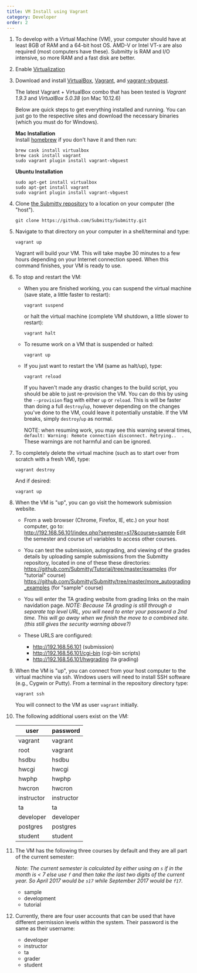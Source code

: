 ```yaml
---
title: VM Install using Vagrant
category: Developer
order: 2
---
```


1. To develop with a Virtual Machine (VM), your computer should have
   at least 8GB of RAM and a 64-bit host OS.  AMD-V or Intel VT-x are
   also required (most computers have these).  Submitty is RAM and I/O
   intensive, so more RAM and a fast disk are better.


2. Enable [Virtualization](http://tinyurl.com/enable-virtualization)


3. Download and install [VirtualBox](https://www.virtualbox.org/), [Vagrant](https://www.vagrantup.com), and [vagrant-vbguest](https://github.com/dotless-de/vagrant-vbguest).

   The latest Vagrant + VirtualBox combo that has been tested is _Vagrant 1.9.3_ and _VirtualBox 5.0.38_ (on Mac 10.12.6)

   Below are quick steps to get everything installed and running. You can just go to the respective sites and download the necessary binaries (which you must do for Windows).

   **Mac Installation**  
   Install [homebrew](http://brew.sh/) if you don't have it and then run:
   ```
   brew cask install virtualbox
   brew cask install vagrant
   sudo vagrant plugin install vagrant-vbguest
   ```

   **Ubuntu Installation**
   ```
   sudo apt-get install virtualbox
   sudo apt-get install vagrant
   sudo vagrant plugin install vagrant-vbguest
   ```

2. Clone [the Submitty repository](https://github.com/Submitty/Submitty) to a location on
   your computer (the "host").

   ```
   git clone https://github.com/Submitty/Submitty.git
   ```


3. Navigate to that directory on your computer in a shell/terminal and
   type:

   ```
   vagrant up
   ```

   Vagrant will build your VM.  This will take maybe 30 minutes to a
   few hours depending on your Internet connection speed.  When this
   command finishes, your VM is ready to use.


5. To stop and restart the VM:

   * When you are finished working, you can suspend the virtual
     machine (save state, a little faster to restart):

     ```
     vagrant suspend
     ```

     or halt the virtual machine (complete VM shutdown, a little
     slower to restart):

     ```
     vagrant halt
     ```

   * To resume work on a VM that is suspended or halted:

     ```
     vagrant up
     ```

   * If you just want to restart the VM (same as halt/up), type:
     ```
     vagrant reload
     ```

     If you haven't made any drastic changes to the build script,
     you should be able to just re-provision the VM. You can do this by
     using the `--provision` flag with either `up` or  `reload`. This is
     will be faster than doing a full `destroy`/`up`, however depending on
     the changes you've done to the VM, could leave it potentially unstable.
     If the VM breaks, simply `destroy`/`up` as normal.

     NOTE: when resuming work, you may see this warning several
     times, `default: Warning: Remote connection
     disconnect. Retrying..  .` These warnings are not harmful and can
     be ignored.

6. To completely delete the virtual machine (such as to start over from
   scratch with a fresh VM), type:

   ```
   vagrant destroy
   ```

   And if desired:

   ```
   vagrant up
   ```


7. When the VM is "up", you can go visit the homework submission
   website.

   * From a web browser (Chrome, Firefox, IE, etc.) on your host
     computer, go to:  
     <http://192.168.56.101/index.php?semester=s17&course=sample>
     Edit the semester and course url variables to access other courses.

   * You can test the submission, autograding, and viewing of the
     grades details by uploading sample submissions from the Submitty
     repository, located in one of these these directories:
     <https://github.com/Submitty/Tutorial/tree/master/examples> (for "tutorial" course)
     <https://github.com/Submitty/Submitty/tree/master/more_autograding_examples> (for "sample" course)<br>

   * You will enter the TA grading website from grading links on the main navidation page.
     _NOTE:  Because TA grading is still through a separate top level URL, you will need to enter your
     password a 2nd time.  This will go away when we finish the move to a combined site.
     (this still gives the security warning above?)_

   * These URLS are configured:
     * <http://192.168.56.101> (submission)
     * <http://192.168.56.101/cgi-bin> (cgi-bin scripts)
     * <http://192.168.56.101/hwgrading> (ta grading)


8. When the VM is "up", you can connect from your host computer to the
   virtual machine via ssh.  Windows users will need to install SSH
   software (e.g., Cygwin or Putty).  From a terminal in the
   repository directory type:

   ```
   vagrant ssh
   ```

   You will connect to the VM as user `vagrant` initially.


9. The following additional users exist on the VM:

   | user | password |
   |------|----------|
   | vagrant | vagrant |
   | root | vagrant |
   | hsdbu | hsdbu |
   | hwcgi | hwcgi |
   | hwphp | hwphp |
   | hwcron | hwcron |
   | instructor | instructor |
   | ta | ta |
   | developer | developer |
   | postgres | postgres |
   | student | student |


10. The VM has the following three courses by default and they are all part of the current semester:

    *Note: The current semester is calculated by either using an `s` if in the month is < 7 else use `f`
    and then take the last two digits of the current year. So April 2017 would be `s17` while September
    2017 would be `f17`.*

    * sample
    * development
    * tutorial


11. Currently, there are four user accounts that can be used that have different permission levels within the system. Their password is the same as their username:

    * developer
    * instructor
    * ta
    * grader
    * student
